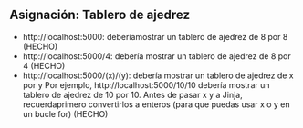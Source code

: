 ## Asignación: Tablero de ajedrez
- http://localhost:5000: deberíamostrar un tablero de ajedrez de 8 por 8 (HECHO)
- http://localhost:5000/4: debería mostrar un tablero de ajedrez de 8 por 4 (HECHO)
- http://localhost:5000/(x)/(y): debería mostrar un tablero de ajedrez de x por y Por ejemplo, http://localhost:5000/10/10 debería mostrar un tablero de ajedrez de 10 por 10. Antes de pasar x y a Jinja, recuerdaprimero convertirlos a enteros (para que puedas usar x o y en un bucle for) (HECHO)